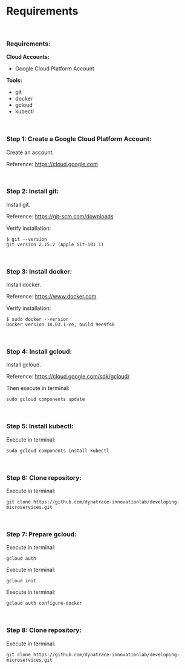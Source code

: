 # Requirements

<br>

### Requirements:

__Cloud Accounts:__

- Google Cloud Platform Account

__Tools:__

- git
- docker
- gcloud
- kubectl

<br>

### Step 1: Create a Google Cloud Platform Account:

Create an account.

Reference: https://cloud.google.com

<br>

### Step 2: Install git:

Install git.

Reference: https://git-scm.com/downloads

Verify installation:

```
$ git --version
git version 2.15.2 (Apple Git-101.1)
```

<br>

### Step 3: Install docker:

Install docker.

Reference: https://www.docker.com

Verify installation:

```
$ sudo docker --version
Docker version 18.03.1-ce, build 9ee9f40
```

<br>

### Step 4: Install gcloud:

Install gcloud.

Reference: https://cloud.google.com/sdk/gcloud/

Then execute in terminal:

```
sudo gcloud components update
```

<br>

### Step 5: Install kubectl:

Execute in terminal:

```
sudo gcloud components install kubectl
```

<br>

### Step 6: Clone repository:

Execute in terminal:

```
git clone https://github.com/dynatrace-innovationlab/developing-microservices.git
```

<br>

### Step 7: Prepare gcloud:

Execute in terminal:

```
gcloud auth
```

Execute in terminal:

```
gcloud init
```

Execute in terminal:

```
gcloud auth configure-docker
```

<br>

### Step 8: Clone repository:

Execute in terminal:

```
git clone https://github.com/dynatrace-innovationlab/developing-microservices.git
```
